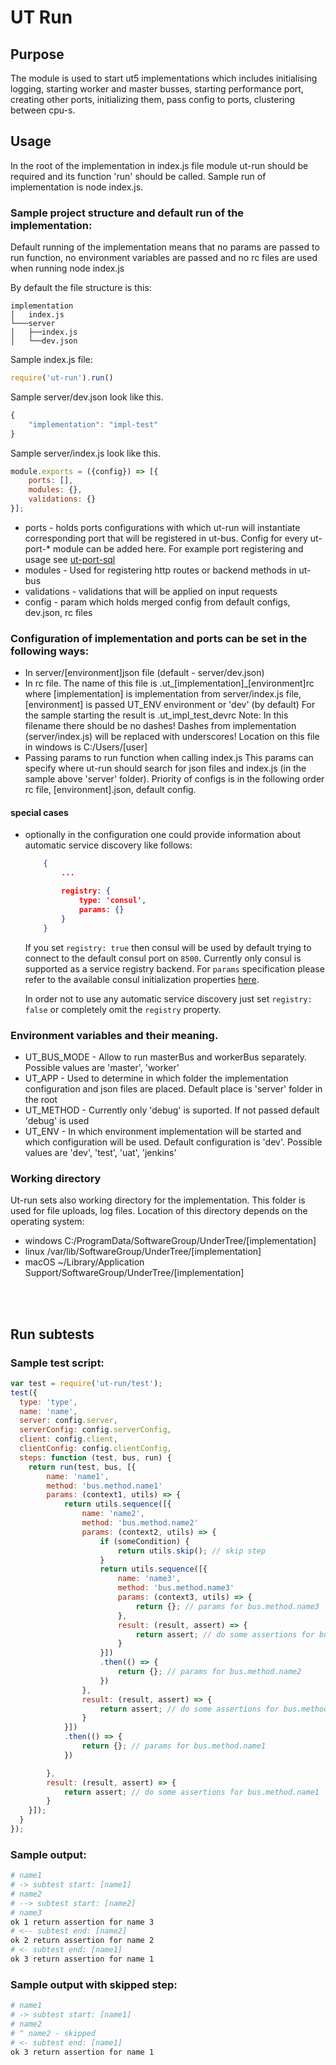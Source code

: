 # UT Run

## Purpose
The module is used to start ut5 implementations which includes initialising logging, starting worker and master busses, starting performance port, creating other ports, initializing them, pass config to ports, clustering between cpu-s.

## Usage
In the root of the implementation in index.js file module ut-run should be required and its function 'run' should be called.
Sample run of implementation is node index.js.
### Sample project structure and default run of the implementation:
Default running of the implementation means that no params are passed to run function, no environment variables are passed and no rc files are used when running node index.js

By default the file structure is this:
```
implementation
│   index.js
└───server
│   ├──index.js
│   └──dev.json
```

Sample index.js file:
```js
require('ut-run').run()
```

Sample server/dev.json look like this.
```javascript
{
    "implementation": "impl-test"
}
```

Sample server/index.js look like this.
```javascript
module.exports = ({config}) => [{
    ports: [],
    modules: {},
    validations: {}
}];
```

- ports - holds ports configurations with which ut-run will instantiate corresponding port that will be registered in ut-bus. Config for every ut-port-* module can be added here. For example port registering and usage see
[ut-port-sql](https://github.com/softwaregroup-bg/ut-port-sql)
- modules - Used for registering http routes or backend methods in ut-bus
- validations - validations that will be applied on input requests
- config - param which holds merged config from default configs, dev.json, rc files

### Configuration of implementation and ports can be set in the following ways:
- In server/[environment]json file (default - server/dev.json)
- In rc file. The name of this file is .ut_[implementation]_[environment]rc where
[implementation] is implementation from server/index.js file,
[environment] is passed UT_ENV environment or 'dev' (by default)
For the sample starting the result is .ut_impl_test_devrc
Note:
In this filename there should be no dashes! Dashes from implementation (server/index.js) will be replaced with underscores!
Location on this file in windows is C:/Users/[user]
- Passing params to run function when calling index.js
This params can specify where ut-run should search for json files and index.js (in the sample above 'server' folder).
Priority of configs is in the following order rc file, [environment].json, default config.

#### special cases

* optionally in the configuration one could provide information about automatic service discovery like follows:
    ```json
        {
            ...

            registry: {
                type: 'consul',
                params: {}
            }
        }
    ```

    If you set `registry: true` then consul will be used by default trying to connect to the default consul port on `8500`.
    Currently only consul is supported as a service registry backend. For `params` specification please refer to the available consul initialization properties [here](https://github.com/silas/node-consul#consuloptions).

    In order not to use any automatic service discovery just set `registry: false` or completely omit the `registry` property.


### Environment variables and their meaning.
- UT_BUS_MODE - Allow to run masterBus and workerBus separately. Possible values are 'master', 'worker'
- UT_APP - Used to determine in which folder the implementation configuration and json files are placed. Default place is 'server' folder in the root
- UT_METHOD - Currently only 'debug' is suported. If not passed default 'debug' is used
- UT_ENV - In which environment implementation will be started and which configuration will be used. Default configuration is 'dev'. Possible values are 'dev', 'test', 'uat', 'jenkins'

### Working directory
Ut-run sets also working directory for the implementation. This folder is used for file uploads, log files. Location of this directory depends on the operating system:
- windows C:/ProgramData/SoftwareGroup/UnderTree/[implementation]
- linux /var/lib/SoftwareGroup/UnderTree/[implementation]
- macOS ~/Library/Application Support/SoftwareGroup/UnderTree/[implementation]

<br><br>
## Run subtests

### Sample test script:
```js
var test = require('ut-run/test');
test({
  type: 'type',
  name: 'name',
  server: config.server,
  serverConfig: config.serverConfig,
  client: config.client,
  clientConfig: config.clientConfig,
  steps: function (test, bus, run) {
    return run(test, bus, [{
        name: 'name1',
        method: 'bus.method.name1'
        params: (context1, utils) => {
            return utils.sequence([{
                name: 'name2',
                method: 'bus.method.name2'
                params: (context2, utils) => {
                    if (someCondition) {
                        return utils.skip(); // skip step
                    }
                    return utils.sequence([{
                        name: 'name3',
                        method: 'bus.method.name3'
                        params: (context3, utils) => {
                            return {}; // params for bus.method.name3
                        },
                        result: (result, assert) => {
                            return assert; // do some assertions for bus.method.name3
                        }
                    }])
                    .then(() => {
                        return {}; // params for bus.method.name2
                    })
                },
                result: (result, assert) => {
                    return assert; // do some assertions for bus.method.name2
                }
            }])
            .then(() => {
                return {}; // params for bus.method.name1
            })

        },
        result: (result, assert) => {
            return assert; // do some assertions for bus.method.name1
        }
    }]);
  }
});
```
### Sample output:

```sh
# name1
# -> subtest start: [name1]
# name2
# --> subtest start: [name2]
# name3
ok 1 return assertion for name 3
# <-- subtest end: [name2]
ok 2 return assertion for name 2
# <- subtest end: [name1]
ok 3 return assertion for name 1
```
### Sample output with skipped step:

```sh
# name1
# -> subtest start: [name1]
# name2
# ^ name2 - skipped
# <- subtest end: [name1]
ok 3 return assertion for name 1
```
 
